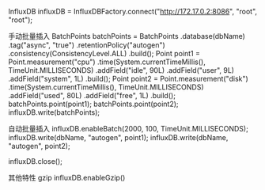InfluxDB influxDB = InfluxDBFactory.connect("http://172.17.0.2:8086", "root", "root");

手动批量插入
BatchPoints batchPoints = BatchPoints
                .database(dbName)
                .tag("async", "true")
                .retentionPolicy("autogen")
                .consistency(ConsistencyLevel.ALL)
                .build();
Point point1 = Point.measurement("cpu")
                    .time(System.currentTimeMillis(), TimeUnit.MILLISECONDS)
                    .addField("idle", 90L)
                    .addField("user", 9L)
                    .addField("system", 1L)
                    .build();
Point point2 = Point.measurement("disk")
                    .time(System.currentTimeMillis(), TimeUnit.MILLISECONDS)
                    .addField("used", 80L)
                    .addField("free", 1L)
                    .build();
batchPoints.point(point1);
batchPoints.point(point2);
influxDB.write(batchPoints);


自动批量插入
influxDB.enableBatch(2000, 100, TimeUnit.MILLISECONDS);
influxDB.write(dbName, "autogen", point1);
influxDB.write(dbName, "autogen", point2);

influxDB.close();

其他特性
gzip
influxDB.enableGzip()


